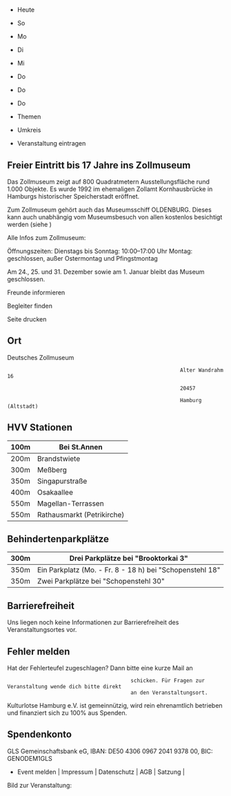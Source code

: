 # 

- Heute
- So
- Mo
- Di
- Mi
- Do
- Do
- Do

- Themen
- Umkreis

- Veranstaltung eintragen

## Freier Eintritt bis 17 Jahre ins Zollmuseum

<!-- image -->

Das Zollmuseum zeigt auf 800 Quadratmetern Ausstellungsfläche rund 1.000 Objekte. Es wurde 1992 im ehemaligen Zollamt Kornhausbrücke in Hamburgs historischer Speicherstadt eröffnet. 

Zum Zollmuseum gehört auch das Museumsschiff OLDENBURG. Dieses kann auch unabhängig vom Museumsbesuch von allen kostenlos besichtigt werden (siehe  )

Alle Infos zum Zollmuseum: 

Öffnungszeiten:
Dienstags bis Sonntag: 10:00–17:00 Uhr
Montag: geschlossen, außer Ostermontag und Pfingstmontag

Am 24., 25. und 31. Dezember sowie am 1. Januar bleibt das Museum geschlossen.

Freunde informieren

Begleiter finden

Seite drucken

## Ort

Deutsches Zollmuseum
				                                            
				
				
												

				                                            Alter Wandrahm 16

				                                            20457 

				                                            Hamburg (Altstadt)

## HVV Stationen

| 100m   | Bei St.Annen               |
|--------|----------------------------|
| 200m   | Brandstwiete               |
| 300m   | Meßberg                    |
| 350m   | Singapurstraße             |
| 400m   | Osakaallee                 |
| 550m   | Magellan-Terrassen         |
| 550m   | Rathausmarkt (Petrikirche) |

## Behindertenparkplätze

| 300m   | Drei Parkplätze bei "Brooktorkai 3"                       |
|--------|-----------------------------------------------------------|
| 350m   | Ein Parkplatz (Mo. - Fr. 8 - 18 h) bei "Schopenstehl  18" |
| 350m   | Zwei Parkplätze bei "Schopenstehl  30"                    |

## Barrierefreiheit

Uns liegen noch keine Informationen zur Barrierefreiheit des Veranstaltungsortes vor.

## Fehler melden

Hat der Fehlerteufel zugeschlagen? Dann bitte eine kurze Mail an
											
											schicken. Für Fragen zur Veranstaltung wende dich bitte direkt
											an den Veranstaltungsort.

Kulturlotse Hamburg e.V. ist gemeinnützig, wird rein ehrenamtlich betrieben und finanziert sich zu 100% aus Spenden.

## Spendenkonto

GLS Gemeinschaftsbank eG, IBAN: DE50 4306 0967 2041 9378 00, BIC: GENODEM1GLS

- Event melden | Impressum | Datenschutz | AGB | Satzung |

Bild zur Veranstaltung:

<!-- image -->